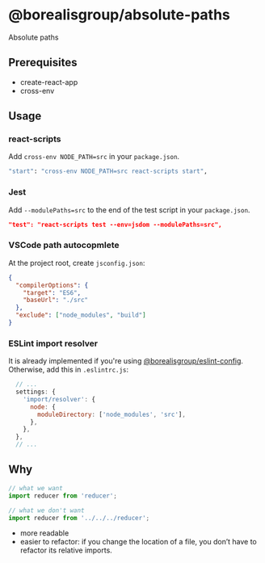 # @borealisgroup/absolute-paths

Absolute paths

## Prerequisites

- create-react-app
- cross-env

## Usage

### react-scripts

Add `cross-env NODE_PATH=src` in your `package.json`.

```bash
"start": "cross-env NODE_PATH=src react-scripts start",
```

### Jest

Add `--modulePaths=src` to the end of the test script in your `package.json`.

```json
"test": "react-scripts test --env=jsdom --modulePaths=src",
```

### VSCode path autocopmlete
At the project root, create `jsconfig.json`:

```json
{
  "compilerOptions": {
    "target": "ES6",
    "baseUrl": "./src"
  },
  "exclude": ["node_modules", "build"]
}
```

### ESLint import resolver
It is already implemented if you're using [@borealisgroup/eslint-config](https://www.npmjs.com/package/@borealisgroup/eslint-config). Otherwise, add this in `.eslintrc.js`:

```js
  // ...
  settings: {
    'import/resolver': {
      node: {
        moduleDirectory: ['node_modules', 'src'],
      },
    },
  },
  // ...
```

## Why

```js
// what we want
import reducer from 'reducer';

// what we don't want
import reducer from '../../../reducer';
```

- more readable
- easier to refactor: if you change the location of a file, you don’t have to refactor its relative imports.